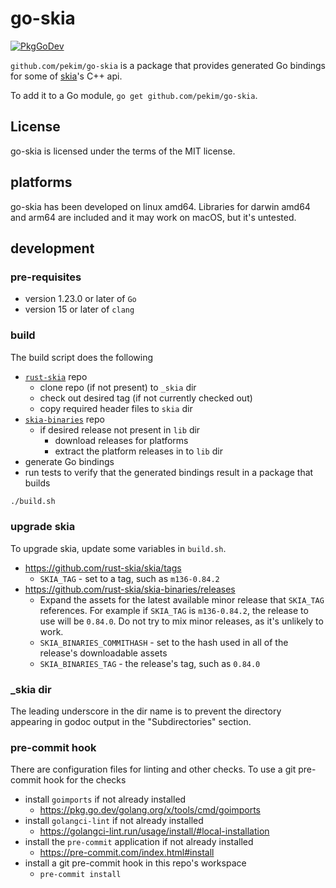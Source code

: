 # go-skia

[![PkgGoDev](https://pkg.go.dev/badge/github.com/pekim/go-skia)](https://pkg.go.dev/github.com/pekim/go-skia)

`github.com/pekim/go-skia` is a package that provides generated Go bindings
for some of [skia](https://skia.org/)'s C++ api.

To add it to a Go module, `go get github.com/pekim/go-skia`.

## License

go-skia is licensed under the terms of the MIT license.

## platforms

go-skia has been developed on linux amd64.
Libraries for darwin amd64 and arm64 are included and it may work on macOS, but it's untested.

## development

### pre-requisites

- version 1.23.0 or later of `Go`
- version 15 or later of `clang`

### build

The build script does the following

- [`rust-skia`](https://github.com/rust-skia/skia) repo
  - clone repo (if not present) to `_skia` dir
  - check out desired tag (if not currently checked out)
  - copy required header files to `skia` dir
- [`skia-binaries`](https://github.com/rust-skia/skia-binaries) repo
  - if desired release not present in `lib` dir
    - download releases for platforms
    - extract the platform releases in to `lib` dir
- generate Go bindings
- run tests to verify that the generated bindings result in a package that builds

```sh
./build.sh
```

### upgrade skia

To upgrade skia, update some variables in `build.sh`.

- https://github.com/rust-skia/skia/tags
  - `SKIA_TAG` - set to a tag, such as `m136-0.84.2`
- https://github.com/rust-skia/skia-binaries/releases
  - Expand the assets for the latest available minor release that `SKIA_TAG` references.
    For example if `SKIA_TAG` is `m136-0.84.2`, the release to use will be `0.84.0`.
    Do not try to mix minor releases, as it's unlikely to work.
  - `SKIA_BINARIES_COMMITHASH` - set to the hash used in all of the release's downloadable assets
  - `SKIA_BINARIES_TAG` - the release's tag, such as `0.84.0`

### \_skia dir

The leading underscore in the dir name is to prevent the directory appearing in godoc output
in the "Subdirectories" section.

### pre-commit hook

There are configuration files for linting and other checks.
To use a git pre-commit hook for the checks

- install `goimports` if not already installed
  - https://pkg.go.dev/golang.org/x/tools/cmd/goimports
- install `golangci-lint` if not already installed
  - https://golangci-lint.run/usage/install/#local-installation
- install the `pre-commit` application if not already installed
  - https://pre-commit.com/index.html#install
- install a git pre-commit hook in this repo's workspace
  - `pre-commit install`
